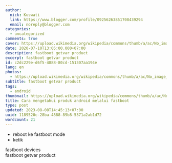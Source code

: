 ```yaml
---
author:
  nick: Kuswati
  link: https://www.blogger.com/profile/09256263851708439294
  email: noreply@blogger.com
categories:
  - uncategorized
comments: true
cover: https://upload.wikimedia.org/wikipedia/commons/thumb/a/ac/No_image_available.svg/2048px-No_image_available.svg.png
date: 2020-07-10T13:05:00.000+07:00
description: fastboot getvar product
excerpt: fastboot getvar product
id: c2dc229e-d6f5-4888-80cd-151307aa194e
lang: en
photos:
  - https://upload.wikimedia.org/wikipedia/commons/thumb/a/ac/No_image_available.svg/2048px-No_image_available.svg.png
subtitle: fastboot getvar product
tags:
  - android
thumbnail: https://upload.wikimedia.org/wikipedia/commons/thumb/a/ac/No_image_available.svg/2048px-No_image_available.svg.png
title: Cara mengetahui produk android melalui fastboot
type: post
updated: 2023-08-08T14:45:13+07:00
uuid: 1189520c-28ba-4888-89b8-5371a2ab1d72
wordcount: 21
---
```


<ul style="text-align: left;"><li>reboot ke fastboot mode</li><li>ketik</li></ul>fastboot devices<div>fastboot getvar product</div>